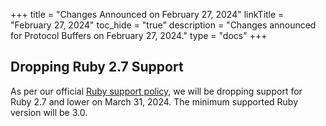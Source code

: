 +++
title = "Changes Announced on February 27, 2024"
linkTitle = "February 27, 2024"
toc_hide = "true"
description = "Changes announced for Protocol Buffers on February 27, 2024."
type = "docs"
+++

## Dropping Ruby 2.7 Support

As per our official
[Ruby support policy](https://cloud.google.com/ruby/getting-started/supported-ruby-versions),
we will be dropping support for Ruby 2.7 and lower on March 31, 2024. The
minimum supported Ruby version will be 3.0.
